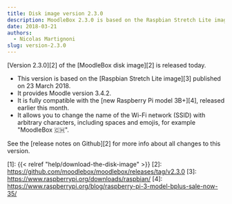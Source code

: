 ```yaml
---
title: Disk image version 2.3.0
description: MoodleBox 2.3.0 is based on the Raspbian Stretch Lite image of 2018-03-13 and Moodle 3.4.2. It supports the new Raspberry Pi 3B+.
date: 2018-03-21
authors:
  - Nicolas Martignoni
slug: version-2.3.0
---
```


[Version 2.3.0][2] of the [MoodleBox disk image][2] is released today.

  - This version is based on the [Raspbian Stretch Lite image][3] published on 23 March 2018.
  - It provides Moodle version 3.4.2.
  - It is fully compatible with the [new Raspberry Pi model 3B+][4], released earlier this month.
  - It allows you to change the name of the Wi-Fi network (SSID) with arbitrary characters, including spaces and emojis, for example "MoodleBox 🇨🇭".

See the [release notes on Github][2] for more info about all changes to this version.

 [1]: {{< relref "help/download-the-disk-image" >}}
 [2]: https://github.com/moodlebox/moodlebox/releases/tag/v2.3.0
 [3]: https://www.raspberrypi.org/downloads/raspbian/
 [4]: https://www.raspberrypi.org/blog/raspberry-pi-3-model-bplus-sale-now-35/
